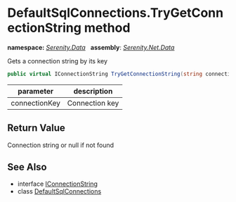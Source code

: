 # DefaultSqlConnections.TryGetConnectionString method
**namespace:** *[Serenity.Data](../../README.md#serenity.data-namespace)*   **assembly**: *[Serenity.Net.Data](../../README.md)*

Gets a connection string by its key

```csharp
public virtual IConnectionString TryGetConnectionString(string connectionKey)
```

| parameter | description |
| --- | --- |
| connectionKey | Connection key |

## Return Value

Connection string or null if not found

## See Also

* interface [IConnectionString](../IConnectionString.md)
* class [DefaultSqlConnections](../DefaultSqlConnections.md)